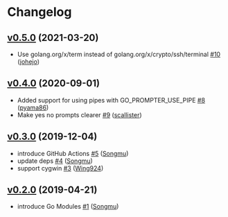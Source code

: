 # Changelog

## [v0.5.0](https://github.com/Songmu/prompter/compare/v0.4.0...v0.5.0) (2021-03-20)

* Use golang.org/x/term instead of golang.org/x/crypto/ssh/terminal [#10](https://github.com/Songmu/prompter/pull/10) ([johejo](https://github.com/johejo))

## [v0.4.0](https://github.com/Songmu/prompter/compare/v0.3.0...v0.4.0) (2020-09-01)

* Added support for using pipes with GO_PROMPTER_USE_PIPE [#8](https://github.com/Songmu/prompter/pull/8) ([pyama86](https://github.com/pyama86))
* Make yes no prompts clearer [#9](https://github.com/Songmu/prompter/pull/9) ([scallister](https://github.com/scallister))

## [v0.3.0](https://github.com/Songmu/prompter/compare/v0.2.0...v0.3.0) (2019-12-04)

* introduce GitHub Actions [#5](https://github.com/Songmu/prompter/pull/5) ([Songmu](https://github.com/Songmu))
* update deps [#4](https://github.com/Songmu/prompter/pull/4) ([Songmu](https://github.com/Songmu))
* support cygwin [#3](https://github.com/Songmu/prompter/pull/3) ([Wing924](https://github.com/Wing924))

## [v0.2.0](https://github.com/Songmu/prompter/compare/0.1.0...v0.2.0) (2019-04-21)

* introduce Go Modules [#1](https://github.com/Songmu/prompter/pull/1) ([Songmu](https://github.com/Songmu))
